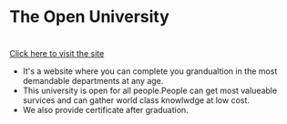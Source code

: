 # The Open University<h1>

[Click here to visit the site](https://online-open-university.netlify.app/)

- It's a website where you can complete you grandualtion in the most demandable departments at any age.
- This university is open for all people.People can get most valueable survices and can gather world class knowlwdge at low cost.
- We also provide certificate after graduation.
